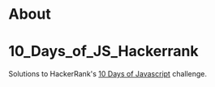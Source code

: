 # About
# 10_Days_of_JS_Hackerrank

Solutions to HackerRank's [10 Days of Javascript](https://www.hackerrank.com/domains/tutorials/10-days-of-javascript/) challenge.
